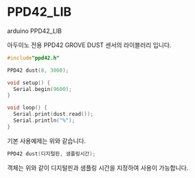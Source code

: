 # PPD42_LIB
arduino PPD42_LIB

아두이노 전용 PPD42 GROVE DUST 센서의 라이블러리 입니다.

```cpp
#include"ppd42.h"

PPD42 dust(8, 3000);

void setup() {
  Serial.begin(9600);
}

void loop() {
  Serial.print(dust.read());
  Serial.println("%");
}
```

기본 사용예제는 위와 같습니다.

```cpp
PPD42 dust(디지털핀, 샘플링시간);
```

객체는 위와 같이 디지털핀과 샘플링 시간을 지정하여 사용이 가능합니다.
